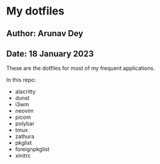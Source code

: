 # My dotfiles

## Author: Arunav Dey

## Date: 18 January 2023

These are the dotfiles for most of my frequent applications.

In this repo:

- alacritty
- dunst
- i3wm
- neovim
- picom
- polybar
- tmux
- zathura
- pkglist
- foreignpkglist
- xinitrc
